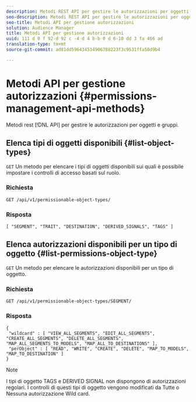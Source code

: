 ```yaml
---
description: Metodi REST API per gestire le autorizzazioni per oggetti e gruppi.
seo-description: Metodi REST API per gestire le autorizzazioni per oggetti e gruppi.
seo-title: Metodi API per gestione autorizzazioni
solution: Audience Manager
title: Metodi API per gestione autorizzazioni
uuid: 111 d 0 f 92-d 92 c -4 d 4 b-b 0 d 6-10 dd 3 fa 466 ad
translation-type: tm+mt
source-git-commit: ad81dd596434534906788223f3c9531ffa50d9b4

---
```



# Metodi API per gestione autorizzazioni {#permissions-management-api-methods}

Metodi rest [!DNL API] per gestire le autorizzazioni per oggetti e gruppi.

<!-- c_rest_api_perm_man.xml -->

## Elenca tipi di oggetti disponibili {#list-object-types}

`GET` Un metodo per elencare i tipi di oggetti disponibili sui quali è possibile impostare i controlli di accesso basati sul ruolo.

<!-- r_rest_api_perm_list.xml -->

### Richiesta

`GET /api/v1/permissionable-object-types/`

### Risposta

```
[ "SEGMENT", "TRAIT", "DESTINATION", "DERIVED_SIGNALS", "TAGS" ]
```

## Elenca autorizzazioni disponibili per un tipo di oggetto {#list-permissions-object-type}

`GET` Un metodo per elencare le autorizzazioni disponibili per un tipo di oggetto.

<!-- r_rest_api_perm_list_perms.xml -->

### Richiesta

`GET /api/v1/permissionable-object-types/SEGMENT/`

### Risposta

```
{ 
 "wildcard" : [ "VIEW_ALL_SEGMENTS", "EDIT_ALL_SEGMENTS", "CREATE_ALL_SEGMENTS", "DELETE_ALL_SEGMENTS", "MAP_ALL_SEGMENTS_TO_MODELS", "MAP_ALL_TO_DESTINATIONS" ], 
 "perObject" : [ "READ", "WRITE", "CREATE", "DELETE", "MAP_TO_MODELS", "MAP_TO_DESTINATION" ]
}
```

>[!NOTE]
>
>I tipi di oggetto TAGS e DERIVED SIGNAL non dispongono di autorizzazioni regolari. I controlli di questi tipi di oggetto vengono modificati da Tutte o Nessuna autorizzazione Wild card.